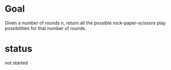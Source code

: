 # Goal

Given a number of rounds n, return all the possible rock-paper-scissors play possibilities for that number of rounds.

# status

not started